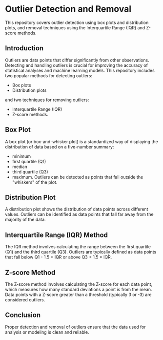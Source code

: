 # Outlier Detection and Removal

This repository covers outlier detection using box plots and distribution plots,  and removal techniques using the Interquartile Range (IQR) and Z-score methods.


## Introduction
Outliers are data points that differ significantly from other observations. Detecting and handling outliers is crucial for improving the accuracy of statistical analyses and machine learning models. This repository includes two popular methods for detecting outliers: 

- Box plots
- Distribution plots

 and two techniques for removing outliers:
- Interquartile Range (IQR)
- Z-score methods.

## Box Plot
A box plot (or box-and-whisker plot) is a standardized way of displaying the distribution of data based on a five-number summary: 
- minimum
- first quartile (Q1)
- median
- third quartile (Q3)
- maximum.
Outliers can be detected as points that fall outside the "whiskers" of the plot.

## Distribution Plot
A distribution plot shows the distribution of data points across different values. Outliers can be identified as data points that fall far away from the majority of the data.

## Interquartile Range (IQR) Method
The IQR method involves calculating the range between the first quartile (Q1) and the third quartile (Q3). Outliers are typically defined as data points that fall below Q1 - 1.5 * IQR or above Q3 + 1.5 * IQR.

## Z-score Method
The Z-score method involves calculating the Z-score for each data point, which measures how many standard deviations a point is from the mean. Data points with a Z-score greater than a threshold (typically 3 or -3) are considered outliers.

## Conclusion
Proper detection and removal of outliers ensure that the data used for analysis or modeling is clean and reliable.
